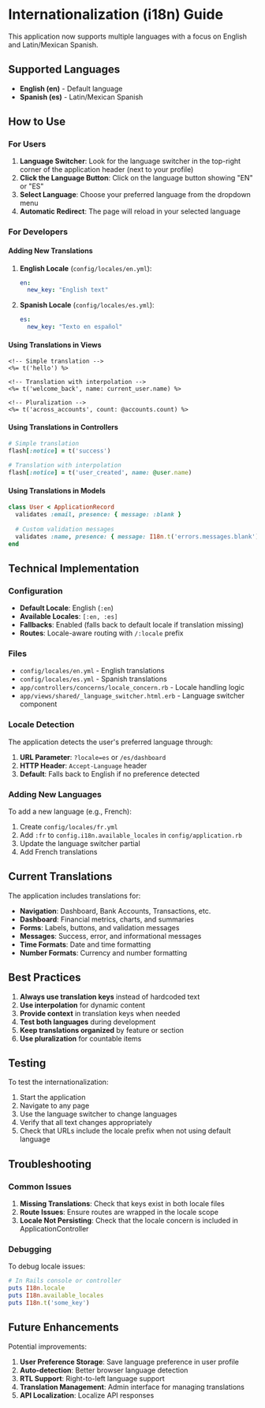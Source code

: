 # Internationalization (i18n) Guide

This application now supports multiple languages with a focus on English and Latin/Mexican Spanish.

## Supported Languages

- **English (en)** - Default language
- **Spanish (es)** - Latin/Mexican Spanish

## How to Use

### For Users

1. **Language Switcher**: Look for the language switcher in the top-right corner of the application header (next to your profile)
2. **Click the Language Button**: Click on the language button showing "EN" or "ES"
3. **Select Language**: Choose your preferred language from the dropdown menu
4. **Automatic Redirect**: The page will reload in your selected language

### For Developers

#### Adding New Translations

1. **English Locale** (`config/locales/en.yml`):
   ```yaml
   en:
     new_key: "English text"
   ```

2. **Spanish Locale** (`config/locales/es.yml`):
   ```yaml
   es:
     new_key: "Texto en español"
   ```

#### Using Translations in Views

```erb
<!-- Simple translation -->
<%= t('hello') %>

<!-- Translation with interpolation -->
<%= t('welcome_back', name: current_user.name) %>

<!-- Pluralization -->
<%= t('across_accounts', count: @accounts.count) %>
```

#### Using Translations in Controllers

```ruby
# Simple translation
flash[:notice] = t('success')

# Translation with interpolation
flash[:notice] = t('user_created', name: @user.name)
```

#### Using Translations in Models

```ruby
class User < ApplicationRecord
  validates :email, presence: { message: :blank }
  
  # Custom validation messages
  validates :name, presence: { message: I18n.t('errors.messages.blank') }
end
```

## Technical Implementation

### Configuration

- **Default Locale**: English (`:en`)
- **Available Locales**: `[:en, :es]`
- **Fallbacks**: Enabled (falls back to default locale if translation missing)
- **Routes**: Locale-aware routing with `/:locale` prefix

### Files

- `config/locales/en.yml` - English translations
- `config/locales/es.yml` - Spanish translations
- `app/controllers/concerns/locale_concern.rb` - Locale handling logic
- `app/views/shared/_language_switcher.html.erb` - Language switcher component

### Locale Detection

The application detects the user's preferred language through:

1. **URL Parameter**: `?locale=es` or `/es/dashboard`
2. **HTTP Header**: `Accept-Language` header
3. **Default**: Falls back to English if no preference detected

### Adding New Languages

To add a new language (e.g., French):

1. Create `config/locales/fr.yml`
2. Add `:fr` to `config.i18n.available_locales` in `config/application.rb`
3. Update the language switcher partial
4. Add French translations

## Current Translations

The application includes translations for:

- **Navigation**: Dashboard, Bank Accounts, Transactions, etc.
- **Dashboard**: Financial metrics, charts, and summaries
- **Forms**: Labels, buttons, and validation messages
- **Messages**: Success, error, and informational messages
- **Time Formats**: Date and time formatting
- **Number Formats**: Currency and number formatting

## Best Practices

1. **Always use translation keys** instead of hardcoded text
2. **Use interpolation** for dynamic content
3. **Provide context** in translation keys when needed
4. **Test both languages** during development
5. **Keep translations organized** by feature or section
6. **Use pluralization** for countable items

## Testing

To test the internationalization:

1. Start the application
2. Navigate to any page
3. Use the language switcher to change languages
4. Verify that all text changes appropriately
5. Check that URLs include the locale prefix when not using default language

## Troubleshooting

### Common Issues

1. **Missing Translations**: Check that keys exist in both locale files
2. **Route Issues**: Ensure routes are wrapped in the locale scope
3. **Locale Not Persisting**: Check that the locale concern is included in ApplicationController

### Debugging

To debug locale issues:

```ruby
# In Rails console or controller
puts I18n.locale
puts I18n.available_locales
puts I18n.t('some_key')
```

## Future Enhancements

Potential improvements:

1. **User Preference Storage**: Save language preference in user profile
2. **Auto-detection**: Better browser language detection
3. **RTL Support**: Right-to-left language support
4. **Translation Management**: Admin interface for managing translations
5. **API Localization**: Localize API responses
